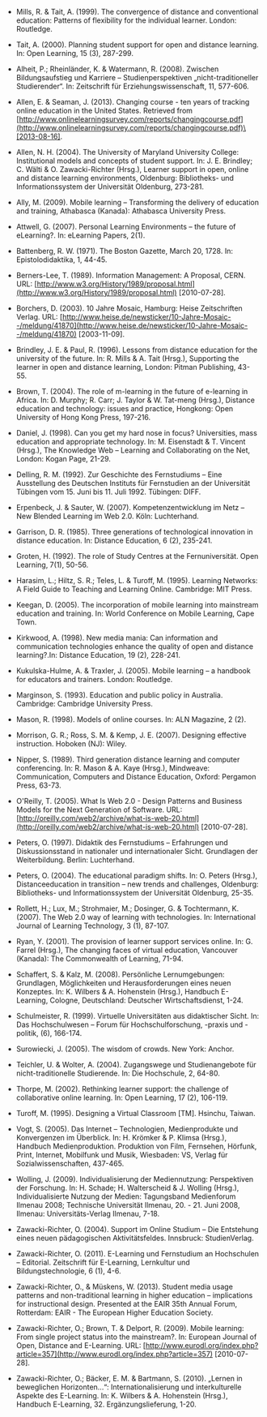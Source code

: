 <!-- filename: 99_Literatur.md -->
<!-- title: Literatur -->

- Mills, R. & Tait, A. (1999). The convergence of distance and conventional education: Patterns of flexibility for the individual learner. London: Routledge.

- Tait, A. (2000). Planning student support for open and distance learning. In: Open Learning, 15 (3), 287-299.

- Alheit, P.; Rheinländer, K. & Watermann, R. (2008). Zwischen Bildungsaufstieg und Karriere – Studienperspektiven „nicht-traditioneller Studierender“. In: Zeitschrift für Erziehungswissenschaft, 11, 577-606.

- Allen, E. & Seaman, J. (2013). Changing course - ten years of tracking online education in the United States. Retrieved from [http://www.onlinelearningsurvey.com/reports/changingcourse.pdf](http://www.onlinelearningsurvey.com/reports/changingcourse.pdf)\[2013-08-16].

- Allen, N. H. (2004). The University of Maryland University College: Institutional models and concepts of student support. In: J. E. Brindley; C. Wälti & O. Zawacki-Richter (Hrsg.), Learner support in open, online and distance learning environments, Oldenburg: Bibliotheks- und Informationssystem der Universität Oldenburg, 273-281.

- Ally, M. (2009). Mobile learning – Transforming the delivery of education and training, Athabasca (Kanada): Athabasca University Press.

- Attwell, G. (2007). Personal Learning Environments – the future of eLearning?. In: eLearning Papers, 2(1).

- Battenberg, R. W. (1971). The Boston Gazette, March 20, 1728. In: Epistolodidaktika, 1, 44-45.

- Berners-Lee, T. (1989). Information Management: A Proposal, CERN. URL: [http://www.w3.org/History/1989/proposal.html](http://www.w3.org/History/1989/proposal.html) \[2010-07-28].

- Borchers, D. (2003). 10 Jahre Mosaic, Hamburg: Heise Zeitschriften Verlag. URL: [http://www.heise.de/newsticker/10-Jahre-Mosaic--/meldung/41870](http://www.heise.de/newsticker/10-Jahre-Mosaic--/meldung/41870) \[2003-11-09].

- Brindley, J. E. & Paul, R. (1996). Lessons from distance education for the university of the future. In: R. Mills & A. Tait (Hrsg.), Supporting the learner in open and distance learning, London: Pitman Publishing, 43-55.

- Brown, T. (2004). The role of m-learning in the future of e-learning in Africa. In: D. Murphy; R. Carr; J. Taylor & W. Tat-meng (Hrsg.), Distance education and technology: issues and practice, Hongkong: Open University of Hong Kong Press, 197-216.

- Daniel, J. (1998). Can you get my hard nose in focus? Universities, mass education and appropriate technology. In: M. Eisenstadt & T. Vincent (Hrsg.), The Knowledge Web – Learning and Collaborating on the Net, London: Kogan Page, 21-29.

- Delling, R. M. (1992). Zur Geschichte des Fernstudiums – Eine Ausstellung des Deutschen Instituts für Fernstudien an der Universität Tübingen vom 15. Juni bis 11. Juli 1992. Tübingen: DIFF.

- Erpenbeck, J. & Sauter, W. (2007). Kompetenzentwicklung im Netz – New Blended Learning im Web 2.0. Köln: Luchterhand.

- Garrison, D. R. (1985). Three generations of technological innovation in distance education. In: Distance Education, 6 (2), 235-241.

- Groten, H. (1992). The role of Study Centres at the Fernuniversität. Open Learning, 7(1), 50-56.

- Harasim, L.; Hiltz, S. R.; Teles, L. & Turoff, M. (1995). Learning Networks: A Field Guide to Teaching and Learning Online. Cambridge: MIT Press.

- Keegan, D. (2005). The incorporation of mobile learning into mainstream education and training. In: World Conference on Mobile Learning, Cape Town.

- Kirkwood, A. (1998). New media mania: Can information and communication technologies enhance the quality of open and distance learning?.In: Distance Education, 19 (2), 228-241.

- Kukulska-Hulme, A. & Traxler, J. (2005). Mobile learning – a handbook for educators and trainers. London: Routledge.

- Marginson, S. (1993). Education and public policy in Australia. Cambridge: Cambridge University Press.

- Mason, R. (1998). Models of online courses. In: ALN Magazine, 2 (2).

- Morrison, G. R.; Ross, S. M. & Kemp, J. E. (2007). Designing effective instruction. Hoboken (NJ): Wiley.

- Nipper, S. (1989). Third generation distance learning and computer conferencing. In: R. Mason & A. Kaye (Hrsg.), Mindweave: Communication, Computers and Distance Education, Oxford: Pergamon Press, 63-73.

- O'Reilly, T. (2005). What Is Web 2.0 - Design Patterns and Business Models for the Next Generation of Software. URL: [http://oreilly.com/web2/archive/what-is-web-20.html](http://oreilly.com/web2/archive/what-is-web-20.html) \[2010-07-28].

- Peters, O. (1997). Didaktik des Fernstudiums – Erfahrungen und Diskussionsstand in nationaler und internationaler Sicht. Grundlagen der Weiterbildung. Berlin: Luchterhand.

- Peters, O. (2004). The educational paradigm shifts. In: O. Peters (Hrsg.), Distanceeducation in transition – new trends and challenges, Oldenburg: Bibliotheks- und Informationssystem der Universität Oldenburg, 25-35.

- Rollett, H.; Lux, M.; Strohmaier, M.; Dosinger, G. & Tochtermann, K. (2007). The Web 2.0 way of learning with technologies. In: International Journal of Learning Technology, 3 (1), 87-107.

- Ryan, Y. (2001). The provision of learner support services online. In: G. Farrel (Hrsg.), The changing faces of virtual education, Vancouver (Kanada): The Commonwealth of Learning, 71-94.

- Schaffert, S. & Kalz, M. (2008). Persönliche Lernumgebungen: Grundlagen, Möglichkeiten und Herausforderungen eines neuen Konzeptes. In: K. Wilbers & A. Hohenstein (Hrsg.), Handbuch E-Learning, Cologne, Deutschland: Deutscher Wirtschaftsdienst, 1-24.

- Schulmeister, R. (1999). Virtuelle Universitäten aus didaktischer Sicht. In: Das Hochschulwesen – Forum für Hochschulforschung, -praxis und -politik, (6), 166-174.

- Surowiecki, J. (2005). The wisdom of crowds. New York: Anchor.

- Teichler, U. & Wolter, A. (2004). Zugangswege und Studienangebote für nicht-traditionelle Studierende. In: Die Hochschule, 2, 64-80.

- Thorpe, M. (2002). Rethinking learner support: the challenge of collaborative online learning. In: Open Learning, 17 (2), 106-119.

- Turoff, M. (1995). Designing a Virtual Classroom \[TM]. Hsinchu, Taiwan.

- Vogt, S. (2005). Das Internet – Technologien, Medienprodukte und Konvergenzen im Überblick. In: H. Krömker & P. Klimsa (Hrsg.), Handbuch Medienproduktion. Produktion von Film, Fernsehen, Hörfunk, Print, Internet, Mobilfunk und Musik, Wiesbaden: VS, Verlag für Sozialwissenschaften, 437-465.

- Wolling, J. (2009). Individualisierung der Mediennutzung: Perspektiven der Forschung. In: H. Schade; H. Walterscheid & J. Wolling (Hrsg.), Individualisierte Nutzung der Medien: Tagungsband Medienforum Ilmenau 2008; Technische Universität Ilmenau, 20. - 21. Juni 2008, Ilmenau: Universitäts-Verlag Ilmenau, 7-18.

- Zawacki-Richter, O. (2004). Support im Online Studium – Die Entstehung eines neuen pädagogischen Aktivitätsfeldes. Innsbruck: StudienVerlag.

- Zawacki-Richter, O. (2011). E-Learning und Fernstudium an Hochschulen – Editorial. Zeitschrift für E-Learning, Lernkultur und Bildungstechnologie, 6 (1), 4-6.

- Zawacki-Richter, O., & Müskens, W. (2013). Student media usage patterns and non-traditional learning in higher education – implications for instructional design. Presented at the EAIR 35th Annual Forum, Rotterdam: EAIR - The European Higher Education Society.

- Zawacki-Richter, O.; Brown, T. & Delport, R. (2009). Mobile learning: From single project status into the mainstream?. In: European Journal of Open, Distance and E-Learning. URL: [http://www.eurodl.org/index.php?article=357](http://www.eurodl.org/index.php?article=357) \[2010-07-28].

- Zawacki-Richter, O.; Bäcker, E. M. & Bartmann, S. (2010). „Lernen in beweglichen Horizonten...“: Internationalisierung und interkulturelle Aspekte des E-Learning. In: K. Wilbers & A. Hohenstein (Hrsg.), Handbuch E-Learning, 32. Ergänzungslieferung, 1-20.
